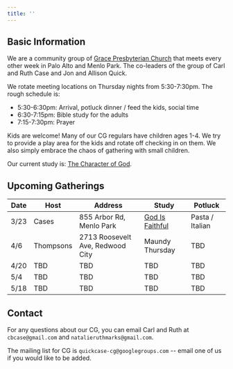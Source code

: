 ```yaml
---
title: ''
---
```


## Basic Information

We are a community group of [Grace Presbyterian Church](https://gracepres.com/) that meets every other week in Palo Alto and Menlo Park. The co-leaders of the group of Carl and Ruth Case and Jon and Allison Quick.

We rotate meeting locations on Thursday nights from 5:30-7:30pm. The rough schedule is:
- 5:30-6:30pm: Arrival, potluck dinner / feed the kids, social time
- 6:30-7:15pm: Bible study for the adults
- 7:15-7:30pm: Prayer

Kids are welcome! Many of our CG regulars have children ages 1-4. We try to provide a play area for the kids and rotate off checking in on them. We also simply embrace the chaos of gathering with small children.

Our current study is: [The Character of God](https://bibleproject.com/explore/category/character-of-god-series/).

## Upcoming Gatherings

| Date | Host | Address | Study | Potluck|
|------|------|---------|-------|--------|
| 3/23 | Cases | 855 Arbor Rd, Menlo Park | [God Is Faithful](https://bibleproject.com/explore/video/faithful/) | Pasta / Italian |
| 4/6  | Thompsons | 2713 Roosevelt Ave, Redwood City | Maundy Thursday | TBD |
| 4/20 | TBD | TBD | TBD | TBD |
| 5/4  | TBD | TBD | TBD | TBD |
| 5/18 | TBD | TBD | TBD | TBD |

## Contact
For any questions about our CG, you can email Carl and Ruth at `cbcase@gmail.com` and `natalieruthmarks@gmail.com`.

The mailing list for CG is `quickcase-cg@googlegroups.com` -- email one of us if you would like to be added.

